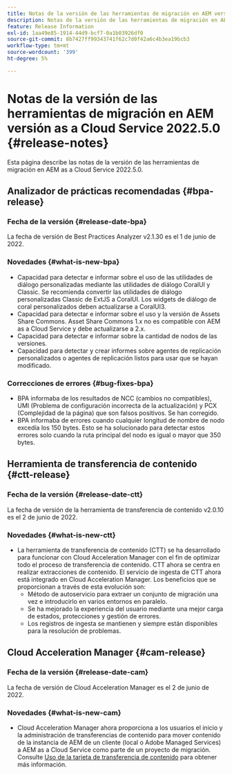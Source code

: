 ```yaml
---
title: Notas de la versión de las herramientas de migración en AEM versión as a Cloud Service 2022.5.0
description: Notas de la versión de las herramientas de migración en AEM versión as a Cloud Service 2022.5.0
feature: Release Information
exl-id: 1aa49e85-1914-44d9-bcf7-0a1b03926df0
source-git-commit: 8b7427ff99343741f62c7d0f42a6c4b3ea19bcb3
workflow-type: tm+mt
source-wordcount: '399'
ht-degree: 5%

---
```


# Notas de la versión de las herramientas de migración en AEM versión as a Cloud Service 2022.5.0 {#release-notes}

Esta página describe las notas de la versión de las herramientas de migración en AEM as a Cloud Service 2022.5.0.

## Analizador de prácticas recomendadas {#bpa-release}

### Fecha de la versión {#release-date-bpa}

La fecha de versión de Best Practices Analyzer v2.1.30 es el 1 de junio de 2022.

### Novedades {#what-is-new-bpa}

* Capacidad para detectar e informar sobre el uso de las utilidades de diálogo personalizadas mediante las utilidades de diálogo CoralUI y Classic. Se recomienda convertir las utilidades de diálogo personalizadas Classic de ExtJS a CoralUI. Los widgets de diálogo de coral personalizados deben actualizarse a CoralUI3.
* Capacidad para detectar e informar sobre el uso y la versión de Assets Share Commons. Asset Share Commons 1.x no es compatible con AEM as a Cloud Service y debe actualizarse a 2.x.
* Capacidad para detectar e informar sobre la cantidad de nodos de las versiones.
* Capacidad para detectar y crear informes sobre agentes de replicación personalizados o agentes de replicación listos para usar que se hayan modificado.

### Correcciones de errores {#bug-fixes-bpa}

* BPA informaba de los resultados de NCC (cambios no compatibles), UMI (Problema de configuración incorrecta de la actualización) y PCX (Complejidad de la página) que son falsos positivos. Se han corregido.
* BPA informaba de errores cuando cualquier longitud de nombre de nodo excedía los 150 bytes. Esto se ha solucionado para detectar estos errores solo cuando la ruta principal del nodo es igual o mayor que 350 bytes.

## Herramienta de transferencia de contenido {#ctt-release}

### Fecha de la versión {#release-date-ctt}

La fecha de versión de la herramienta de transferencia de contenido v2.0.10 es el 2 de junio de 2022.

### Novedades {#what-is-new-ctt}

* La herramienta de transferencia de contenido (CTT) se ha desarrollado para funcionar con Cloud Acceleration Manager con el fin de optimizar todo el proceso de transferencia de contenido. CTT ahora se centra en realizar extracciones de contenido. El servicio de ingesta de CTT ahora está integrado en Cloud Acceleration Manager. Los beneficios que se proporcionan a través de esta evolución son:
   * Método de autoservicio para extraer un conjunto de migración una vez e introducirlo en varios entornos en paralelo.
   * Se ha mejorado la experiencia del usuario mediante una mejor carga de estados, protecciones y gestión de errores.
   * Los registros de ingesta se mantienen y siempre están disponibles para la resolución de problemas.

## Cloud Acceleration Manager {#cam-release}

### Fecha de la versión {#release-date-cam}

La fecha de versión de Cloud Acceleration Manager es el 2 de junio de 2022.

### Novedades {#what-is-new-cam}

* Cloud Acceleration Manager ahora proporciona a los usuarios el inicio y la administración de transferencias de contenido para mover contenido de la instancia de AEM de un cliente (local o Adobe Managed Services) a AEM as a Cloud Service como parte de un proyecto de migración. Consulte [Uso de la tarjeta de transferencia de contenido](https://experienceleague.adobe.com/docs/experience-manager-cloud-service/content/migration-journey/cloud-acceleration-manager/using-cam/cam-implementation-phase.html#content-transfer) para obtener más información.
